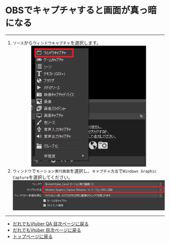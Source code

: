 # OBSでキャプチャすると画面が真っ暗になる
---
1. `ソース`から`ウィンドウキャプチャ`を選択します。
    <div style="text-align:center">
        <img src="images\vtuber2\OBS002.png">
    </div>
1. `ウィンドウ`で`モーション実行画面`を選択し、`キャプチャ方法`で`Windows Graphic Capture`を選択してください。
    <div style="text-align:center">
        <img src="images\vtuber2\OBS003.png">
    </div>
---
+ [だれでもVtuber QA 目次ページに戻る](index_vtuber2_qa.md)
+ [だれでもVtuber 目次ページに戻る](index_vtuber2.md)
+ [トップページに戻る](index_top.md#falhong-cha)